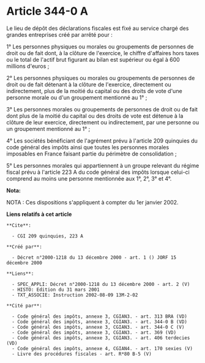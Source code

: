 # Article 344-0 A

Le lieu de dépôt des déclarations fiscales est fixé au service chargé des grandes entreprises créé par arrêté pour :

1° Les personnes physiques ou morales ou groupements de personnes de droit ou de fait dont, à la clôture de l'exercice, le
chiffre d'affaires hors taxes ou le total de l'actif brut figurant au bilan est supérieur ou égal à 600 millions d'euros ;

2° Les personnes physiques ou morales ou groupements de personnes de droit ou de fait détenant à la clôture de l'exercice,
directement ou indirectement, plus de la moitié du capital ou des droits de vote d'une personne morale ou d'un groupement
mentionné au 1° ;

3° Les personnes morales ou groupements de personnes de droit ou de fait dont plus de la moitié du capital ou des droits de
vote est détenue à la clôture de leur exercice, directement ou indirectement, par une personne ou un groupement mentionné au
1° ;

4° Les sociétés bénéficiant de l'agrément prévu à l'article 209 quinquies du code général des impôts ainsi que toutes les
personnes morales imposables en France faisant partie du périmètre de consolidation ;

5° Les personnes morales qui appartiennent à un groupe relevant du régime fiscal prévu à l'article 223 A du code général des
impôts lorsque celui-ci comprend au moins une personne mentionnée aux 1°, 2°, 3° et 4°.

**Nota:**

NOTA : Ces dispositions s'appliquent à compter du 1er janvier 2002.

**Liens relatifs à cet article**

	**Cite**:

	  - CGI 209 quinquies, 223 A

	**Créé par**:

	  - Décret n°2000-1218 du 13 décembre 2000 - art. 1 () JORF 15 décembre 2000

	**Liens**:

	  - SPEC_APPLI: Décret n°2000-1218 du 13 décembre 2000 - art. 2 (V)
	  - HISTO: Edition du 31 mars 2001
	  - TXT_ASSOCIE: Instruction 2002-08-09 13M-2-02

	**Cité par**:

	  - Code général des impôts, annexe 3, CGIAN3. - art. 313 BRA (VD)
	  - Code général des impôts, annexe 3, CGIAN3. - art. 344-0 B (VD)
	  - Code général des impôts, annexe 3, CGIAN3. - art. 344-0 C (V)
	  - Code général des impôts, annexe 3, CGIAN3. - art. 369 (VD)
	  - Code général des impôts, annexe 3, CGIAN3. - art. 406 terdecies (VD)
	  - Code général des impôts, annexe 4, CGIAN4. - art. 170 sexies (V)
	  - Livre des procédures fiscales - art. R*80 B-5 (V)
